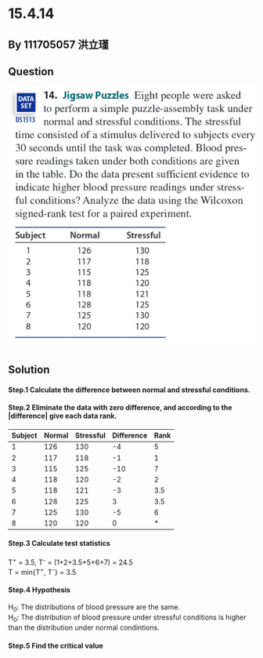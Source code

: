 # 15.4.14

## By 111705057 洪立瑾

## Question
![image](https://github.com/HWTeng-Course/202402-Statistics/blob/main/Images/15.4.14.jpg)

## Solution

#### Step.1  Calculate the difference between normal and stressful conditions.
#### Step.2  Eliminate the data with zero difference, and according to the |difference| give each data rank.

  | Subject   | Normal   | Stressful   | Difference   | Rank   | 
  |-----------|----------|-------------|--------------|--------|
  | 1         | 126      | 130         | -4           | 5      | 
  | 2         | 117      | 118         | -1           | 1      | 
  | 3         | 115      | 125         | -10          | 7      | 
  | 4         | 118      | 120         | -2           | 2      | 
  | 5         | 118      | 121         | -3           | 3.5    | 
  | 6         | 128      | 125         | 3            | 3.5    | 
  | 7         | 125      | 130         | -5           | 6      | 
  | 8         | 120      | 120         | 0            | *      | 

#### Step.3  Calculate test statistics
T<sup>+</sup> = 3.5, T<sup>-</sup> = (1+2+3.5+5+6+7) = 24.5 <br>
T = min{T<sup>+</sup>, T<sup>-</sup>} = 3.5
#### Step.4  Hypothesis 
H<sub>0</sub>: The distributions of blood pressure are the same. <br>
H<sub>0</sub>: The distribution of blood pressure under stressful conditions is higher than  the distribution under normal condintions.
#### Step.5 Find the critical value


